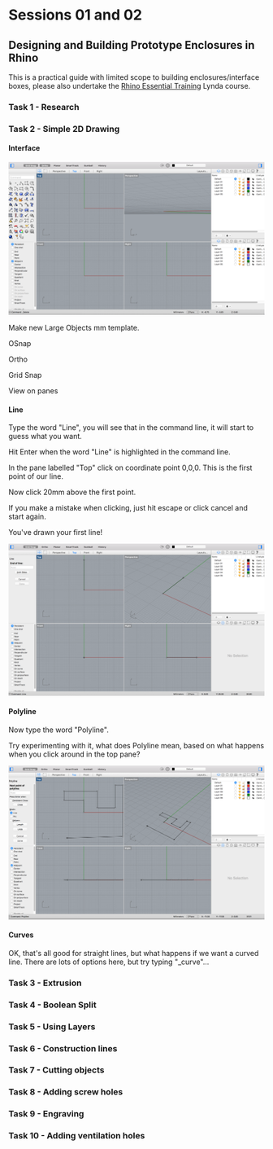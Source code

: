 # Sessions 01 and 02

## Designing and Building Prototype Enclosures in Rhino

This is a practical guide with limited scope to building enclosures/interface boxes, please also undertake the [Rhino Essential Training](http://staging.p5js.org/tutorials/debugging.html) Lynda course.

### Task 1 - Research



### Task 2 - Simple 2D Drawing

#### Interface

![Interface Image](images/interface.png)

Make new Large Objects mm template.

OSnap

Ortho

Grid Snap

View on panes

#### Line

Type the word "Line", you will see that in the command line, it will start to guess what you want.

Hit Enter when the word "Line" is highlighted in the command line.

In the pane labelled "Top" click on coordinate point 0,0,0. This is the first point of our line.

Now click 20mm above the first point.

If you make a mistake when clicking, just hit escape or click cancel and start again. 

You've drawn your first line!

![Line Image](images/line.png)

#### Polyline

Now type the word "Polyline". 

Try experimenting with it, what does Polyline mean, based on what happens when you click around in the top pane?

![Line Image](images/polyline.png)

#### Curves

OK, that's all good for straight lines, but what happens if we want a curved line. There are lots of options here, but try typing "_curve"...



### Task 3 - Extrusion

### Task 4 - Boolean Split

### Task 5 - Using Layers

### Task 6 - Construction lines

### Task 7 - Cutting objects

### Task 8 - Adding screw holes

### Task 9 - Engraving

### Task 10 - Adding ventilation holes


